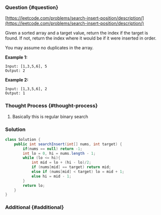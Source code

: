 ### Question {#question}

[https://leetcode.com/problems/search-insert-position/description/](https://leetcode.com/problems/search-insert-position/description/)

Given a sorted array and a target value, return the index if the target is found. If not, return the index where it would be if it were inserted in order.

You may assume no duplicates in the array.

**Example 1:**

```
Input: [1,3,5,6], 5
Output: 2
```

**Example 2:**

```
Input: [1,3,5,6], 2
Output: 1
```

### Thought Process {#thought-process}

1. Basically this is regular binary search

### Solution

```java
class Solution {
    public int searchInsert(int[] nums, int target) {
        if(nums == null) return -1;
        int lo = 0, hi = nums.length - 1;
        while (lo <= hi){
            int mid = lo + (hi - lo)/2;
            if (nums[mid] == target) return mid;
            else if (nums[mid] < target) lo = mid + 1;
            else hi = mid - 1;
        }
        return lo;
    }
}
```

### Additional {#additional}



